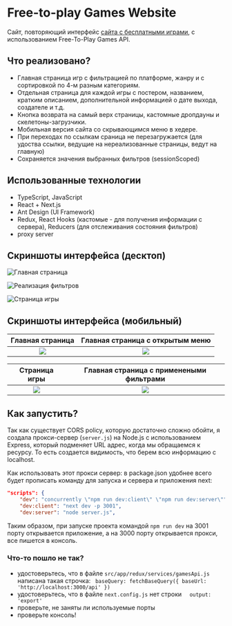 # Free-to-play Games Website
Сайт, повторяющий интерфейс [сайта с бесплатными играми](www.freetogame.com), с использованием  Free-To-Play Games API. 

## Что реализовано?
- Главная страница игр с фильтрацией по платформе, жанру и с сортировкой по 4-м разным категориям.
- Отдельная страница для каждой игры с постером, названием, кратким описанием, дополнительной информацией о дате выхода, создателе и т.д. 
- Кнопка возврата на самый верх страницы, кастомные дропдауны и скелетоны-загрузчики.
- Мобильная версия сайта со скрывающимся меню в хедере.
- При переходах по ссылкам сраница не перезагружается (для удоства ссылки, ведущие на нереализованные страницы, ведут на главную)
- Сохраняется значения выбранных фильтров (sessionScoped)

## Использованные технологии
- TypeScript, JavaScript
- React + Next.js
- Ant Design (UI Framework)
- Redux, React Hooks (кастомые - для получения информации с сервера), Reducers (для отслеживания состояния фильтров)
- proxy server

## Скриншоты интерфейса (десктоп)

![Главная страница](/free-to-play-games/public/screenshots/mainpage.png)

![Реализация фильтров](/free-to-play-games/public/screenshots/filters.png)

![Страница игры](/free-to-play-games/public/screenshots/singlegame.png)

## Скриншоты интерфейса (мобильный)

Главная страница      | Главная страница с открытым меню
:-------------------------:|:-------------------------:
![](/free-to-play-games/public/screenshots/mainpageMobile.png)  |  ![](/free-to-play-games/public/screenshots/mainpagemenuMobile.png) | 

Страница игры     | Главная страница с применеными фильтрами
:-------------------------:|:-------------------------:
![](/free-to-play-games/public/screenshots/singlegameMobile.png)  | ![](/free-to-play-games/public/screenshots/filtersMobile.png) 

## Как запустить? 

Так как существует CORS policy, которую достаточно сложно обойти, я создала прокси-сервер (`server.js`) на Node.js с использованием Express, который подменяет URL адрес, когда мы обращаемся к ресурсу. То есть создается видимость, что берем всю информацию с localhost. 

Как использовать этот прокси сервер: в package.json удобнее всего будет прописать команду для запуска и сервера и приложения next:

```json
"scripts": {
    "dev": "concurrently \"npm run dev:client\" \"npm run dev:server\"",
    "dev:client": "next dev -p 3001", 
    "dev:server": "node server.js",
```
Таким образом, при запуске проекта командой `npm run dev` на 3001 порту открывается приложение, а на 3000 порту открывается прокси, все пишется в консоль. 

### Что-то пошло не так?
- удостоверьтесь, что в файле `src/app/redux/services/gamesApi.js` написана такая строчка: `  baseQuery: fetchBaseQuery({ baseUrl: 'http://localhost:3000/api' })
`
- удостоверьтесь, что в файле `next.config.js` нет строки `  output: 'export'`
- проверьте, не заняты ли используемые порты
- проверьте консоль! 
